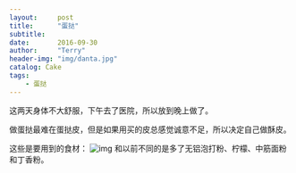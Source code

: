 ```yaml
---
layout:     post
title:      "蛋挞"
subtitle:   
date:       2016-09-30
author:     "Terry"
header-img: "img/danta.jpg"
catalog: Cake
tags:
    - 蛋挞
---
```

这两天身体不大舒服，下午去了医院，所以放到晚上做了。

做蛋挞最难在蛋挞皮，但是如果用买的皮总感觉诚意不足，所以决定自己做酥皮。


这些是要用到的食材：
![img](http://odmaovtkc.bkt.clouddn.com/image/week2/20160929_164009.jpg)
和以前不同的是多了无铝泡打粉、柠檬、中筋面粉和丁香粉。
